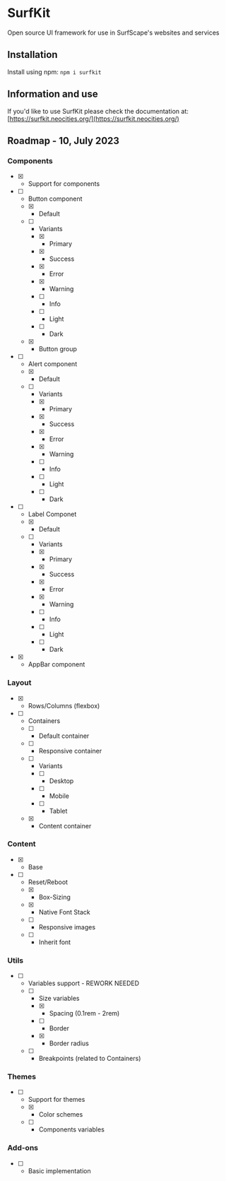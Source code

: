 # SurfKit
Open source UI framework for use in SurfScape's websites and services

## Installation

Install using npm: `npm i surfkit`

## Information and use

If you'd like to use SurfKit please check the documentation at: [https://surfkit.neocities.org/](https://surfkit.neocities.org/)

## Roadmap - 10, July 2023

### Components
- [x] - Support for components
- [ ] - Button component
  - [x] - Default
  - [ ] - Variants
    - [x] - Primary
    - [x] - Success
    - [x] - Error
    - [x] - Warning
    - [ ] - Info
    - [ ] - Light
    - [ ] - Dark
  - [x] - Button group
- [ ] - Alert component
  - [x] - Default
  - [ ] - Variants
    - [x] - Primary
    - [x] - Success
    - [x] - Error
    - [x] - Warning
    - [ ] - Info
    - [ ] - Light
    - [ ] - Dark
- [ ] - Label Componet
  - [x] - Default
  - [ ] - Variants
    - [x] - Primary
    - [x] - Success
    - [x] - Error
    - [x] - Warning
    - [ ] - Info
    - [ ] - Light
    - [ ] - Dark
- [x] - AppBar component 

### Layout
- [x] - Rows/Columns (flexbox)
- [ ] - Containers
  - [ ] - Default container
  - [ ] - Responsive container       
  - [ ] - Variants
    - [ ] - Desktop
    - [ ] - Mobile
    - [ ] - Tablet
  - [x] - Content container

### Content
- [x] - Base
- [ ] - Reset/Reboot
  - [x] - Box-Sizing
  - [x] - Native Font Stack
  - [ ] - Responsive images
  - [ ] - Inherit font
     
### Utils
- [ ] - Variables support - REWORK NEEDED
  - [ ] - Size variables 
    - [x] - Spacing (0.1rem - 2rem)
    - [ ] - Border
    - [x] - Border radius
  - [ ] - Breakpoints (related to Containers)

### Themes
- [ ] - Support for themes
  - [x] - Color schemes
  - [ ] - Components variables

### Add-ons
- [ ] - Basic implementation

